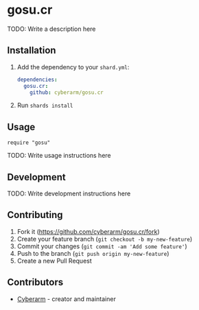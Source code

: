# gosu.cr

TODO: Write a description here

## Installation

1. Add the dependency to your `shard.yml`:

   ```yaml
   dependencies:
     gosu.cr:
       github: cyberarm/gosu.cr
   ```

2. Run `shards install`

## Usage

```crystal
require "gosu"
```

TODO: Write usage instructions here

## Development

TODO: Write development instructions here

## Contributing

1. Fork it (<https://github.com/cyberarm/gosu.cr/fork>)
2. Create your feature branch (`git checkout -b my-new-feature`)
3. Commit your changes (`git commit -am 'Add some feature'`)
4. Push to the branch (`git push origin my-new-feature`)
5. Create a new Pull Request

## Contributors

- [Cyberarm](https://github.com/cyberarm) - creator and maintainer
